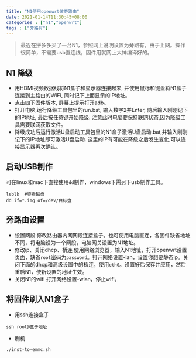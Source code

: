 ```yaml
---
title: "N1使用openwrt做旁路由"
date: 2021-01-14T11:30:45+08:00
categories : ["n1","openwrt"]
tags : ["旁路有"]
---
```

> 最近在拼多多买了一台N1，参照网上说明设置为旁路有，由于上网。操作很简单，不需要usb直连线，固件用就网上大神编译好的。
## N1 降级
- 用HDMI视频数据线将N1盒子和显示器连接起来, 并使用鼠标和键盘将N1盒子连接到主路由的WiFi, 同时记下上面显示的IP地址。
- 点击四下固件版本, 屏幕上提示打开adb。
- 打开电脑,运行降级工具包里的run.bat, 输入数字2并Enter, 随后输入刚刚记下的IP地址, 最后按任意键开始降级. 注意此时电脑要保持联网状态,因为降级工具需要联网获取文件。
- 降级成功后运行激活U盘启动工具包里的N1盒子激活U盘启动.bat,并输入刚刚记下的IP地址即可激活U盘启动. 这里的IP有可能在降级之后发生变化,可以连接显示器再次确认。
## 启动USB制作
可在linux和mac下直接使用`dd`制作，windows下需另下usb制作工具。
```
lsblk  #查看磁盘
dd if=*.img of=/dev/目标盘
```
## 旁路由设置
- 设置网段
修改路由器内网网段连接盒子。也可使用电脑直连，各固件缺省地址不同，将电脑设为一个网段，电脑网关设置为N1地址。
- 修改ip、关闭dhcp、桥连
使用网络浏览器，输入N1地址，打开openwrt设置页面，缺省`root`密码为`password`。打开网络设置-lan，设置你想要静态ip。关闭下面的dhcp和高级设置中的桥连，使用`eth0`。设置好后保存并应用，然后重启N1，使新设置的地址生效。
- 关闭N1的wifi
打开网络设置-wlan，停止wifi。
## 将固件刷入N1盒子
- 用ssh连接盒子
```
ssh root@盒子地址
```
- 刷机
```
./inst-to-emmc.sh
```

